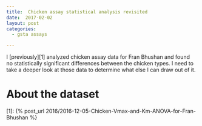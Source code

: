 ```yaml
---
title:  Chicken assay statistical analysis revisited
date:  2017-02-02
layout: post
categories:
  - gsta assays

---
```

I [previously][1] analyzed chicken assay data for Fran Bhushan and found no statistically significant differences between the chicken types. I need to take a deeper look at those data to determine what else I can draw out of it.

# About the dataset


[1]: {% post_url 2016/2016-12-05-Chicken-Vmax-and-Km-ANOVA-for-Fran-Bhushan %}
